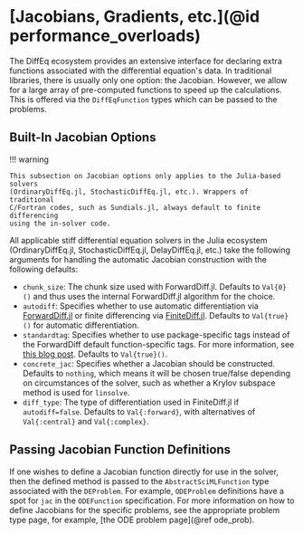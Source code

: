 # [Jacobians, Gradients, etc.](@id performance_overloads)

The DiffEq ecosystem provides an extensive interface for declaring extra functions
associated with the differential equation's data. In traditional libraries, there
is usually only one option: the Jacobian. However, we allow for a large array
of pre-computed functions to speed up the calculations. This is offered via the
`DiffEqFunction` types which can be passed to the problems.

## Built-In Jacobian Options

!!! warning

    This subsection on Jacobian options only applies to the Julia-based solvers
    (OrdinaryDiffEq.jl, StochasticDiffEq.jl, etc.). Wrappers of traditional
    C/Fortran codes, such as Sundials.jl, always default to finite differencing
    using the in-solver code.

All applicable stiff differential equation solvers in the Julia ecosystem
(OrdinaryDiffEq.jl, StochasticDiffEq.jl, DelayDiffEq.jl, etc.) take the following
arguments for handling the automatic Jacobian construction with the following defaults:

- `chunk_size`: The chunk size used with ForwardDiff.jl. Defaults to `Val{0}()`
  and thus uses the internal ForwardDiff.jl algorithm for the choice.
- `autodiff`: Specifies whether to use automatic differentiation via
  [ForwardDiff.jl](https://github.com/JuliaDiff/ForwardDiff.jl) or finite
  differencing via [FiniteDiff.jl](https://github.com/JuliaDiff/FiniteDiff.jl).
  Defaults to `Val{true}()` for automatic differentiation.
- `standardtag`: Specifies whether to use package-specific tags instead of the
  ForwardDiff default function-specific tags. For more information, see
  [this blog post](https://www.stochasticlifestyle.com/improved-forwarddiff-jl-stacktraces-with-package-tags/).
  Defaults to `Val{true}()`.
- `concrete_jac`: Specifies whether a Jacobian should be constructed. Defaults to
  `nothing`, which means it will be chosen true/false depending on circumstances
  of the solver, such as whether a Krylov subspace method is used for `linsolve`.
- `diff_type`: The type of differentiation used in FiniteDiff.jl if `autodiff=false`.
  Defaults to `Val{:forward}`, with alternatives of `Val{:central}` and
  `Val{:complex}`. 

## Passing Jacobian Function Definitions

If one wishes to define a Jacobian function directly for use in the solver, then
the defined method is passed to the `AbstractSciMLFunction` type associated with
the `DEProblem`. For example, `ODEProblem` definitions have a spot for `jac` in
the `ODEFunction` specification. For more information on how to define Jacobians
for the specific problems, see the appropriate problem type page, for example,
[the ODE problem page](@ref ode_prob).